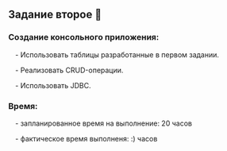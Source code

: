 
<h2>Задание второе &#128196</h2>
<h3>Создание консольного приложения:</h3>
    <p>&emsp;- Использовать таблицы разработанные в первом задании.</p>
    <p>&emsp;- Реализовать CRUD-операции.</p>
    <p>&emsp;- Использовать JDBC.</p>
<h3>Время:</h3> 
<p>&emsp;- запланированное время на выполнение: 20 часов</p>
<p>&emsp;- фактическое время выполненя: :) часов</p>